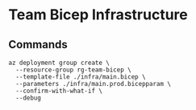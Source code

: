 # Team Bicep Infrastructure

## Commands

```shell
az deployment group create \
  --resource-group rg-team-bicep \
  --template-file ./infra/main.bicep \
  --parameters ./infra/main.prod.bicepparam \
  --confirm-with-what-if \
  --debug
```

